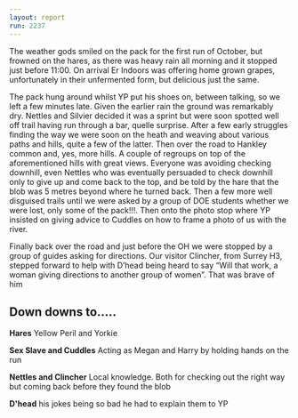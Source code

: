 ```yaml
---
layout: report
run: 2237
---
```

The weather gods smiled on the pack for the first run of October, but frowned on the hares, as there was heavy rain all morning and it stopped just before 11:00.  On arrival Er Indoors was offering home grown grapes, unfortunately in their unfermented form, but delicious just the same. 

The pack hung around whilst YP put his shoes on, between talking, so we left a few minutes late.  Given the earlier rain the ground was remarkably dry.  Nettles and Silvier decided it was a sprint but were soon spotted well off trail having run through a bar, quelle surprise.  After a few early struggles finding the way we were soon on the heath and weaving about various paths and hills, quite a few of the latter.  Then over the road to Hankley common and, yes, more hills.   A couple of regroups on top of the aforementioned hills with great views.  Everyone was avoiding checking downhill, even Nettles who was eventually persuaded to check downhill only to give up and come back to the top, and be told by the hare that the blob was 5 metres beyond where he turned back.  Then a few more well disguised trails until we were asked by a group of  DOE students whether we were lost, only some of the pack!!!.  Then onto the photo stop where YP insisted on giving advice to Cuddles on how to frame a photo of us with the river.

Finally back over the road and just before the OH we were stopped by a group of guides asking for directions.  Our visitor Clincher, from Surrey H3, stepped forward to help with D’head being heard to say “Will that work, a woman giving directions to another group of women”.  That was brave of him

## Down downs to.....

__Hares__ Yellow Peril and Yorkie

__Sex Slave and Cuddles__ Acting as Megan and Harry by holding hands on the run

__Nettles and Clincher__ Local knowledge.  Both for checking out the right way but coming back before they found the blob

__D'head__ his jokes being so bad he had to explain them to YP
